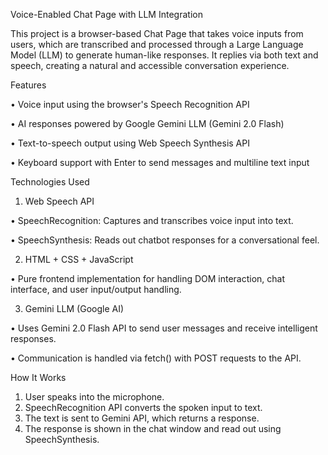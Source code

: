Voice-Enabled Chat Page with LLM Integration

This project is a browser-based Chat Page that takes voice inputs from users, which are transcribed and processed through a Large Language Model (LLM) to generate human-like responses. It replies via both text and speech, creating a natural and accessible conversation experience.


Features

•	Voice input using the browser's Speech Recognition API

•	AI responses powered by Google Gemini LLM (Gemini 2.0 Flash)

•	Text-to-speech output using Web Speech Synthesis API

•	Keyboard support with Enter to send messages and multiline text input


Technologies Used

1. Web Speech API

•	SpeechRecognition: Captures and transcribes voice input into text.

•	SpeechSynthesis: Reads out chatbot responses for a conversational feel.


2. HTML + CSS + JavaScript

•	Pure frontend implementation for handling DOM interaction, chat interface, and user input/output handling.


3. Gemini LLM (Google AI)

•	Uses Gemini 2.0 Flash API to send user messages and receive intelligent responses.

•	Communication is handled via fetch() with POST requests to the API.

How It Works
1.	User speaks into the microphone.
2.	SpeechRecognition API converts the spoken input to text.
3.	The text is sent to Gemini API, which returns a response.
4.	The response is shown in the chat window and read out using SpeechSynthesis.
